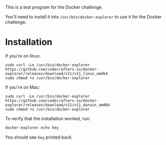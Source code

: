 This is a test program for the Docker challenge.

You'll need to install it into `/usr/bin/docker-explorer` to use it for the
Docker challenge.

# Installation

If you're on linux: 

```
sudo curl -Lo /usr/bin/docker-explorer https://github.com/codecrafters-io/docker-explorer/releases/download/v11/v11_linux_amd64
sudo chmod +x /usr/bin/docker-explorer
```

If you're on Mac: 

```
sudo curl -Lo /usr/bin/docker-explorer https://github.com/codecrafters-io/docker-explorer/releases/download/v11/v11_darwin_amd64
sudo chmod +x /usr/bin/docker-explorer
```

To verify that the installation worked, run: 

``` sh
docker-explorer echo hey
```

You should see `hey` printed back. 

